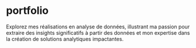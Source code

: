 # portfolio
Explorez mes réalisations en analyse de données, illustrant ma passion pour extraire des insights significatifs à partir des données et mon expertise dans la création de solutions analytiques impactantes.

